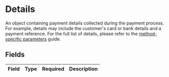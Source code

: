 # Details

An object containing payment details collected during the payment process. For example, details may include the customer's card or bank details and a payment reference. For the full list of details, please refer to the [method-specific parameters](extra-payment-parameters) guide.


## Fields

| Field       | Type        | Required    | Description |
| ----------- | ----------- | ----------- | ----------- |
